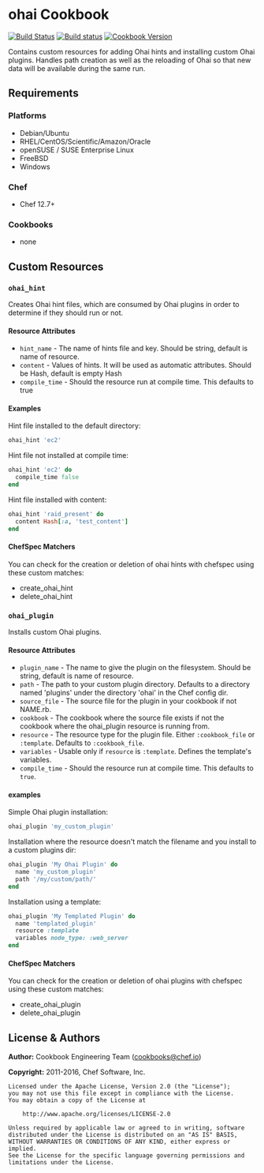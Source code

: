 # ohai Cookbook

[![Build Status](https://travis-ci.org/chef-cookbooks/ohai.svg?branch=master)](https://travis-ci.org/chef-cookbooks/ohai) [![Build status](https://ci.appveyor.com/api/projects/status/lgok2kr6l007s8hf/branch/master?svg=true)](https://ci.appveyor.com/project/ChefWindowsCookbooks/ohai/branch/master) [![Cookbook Version](https://img.shields.io/cookbook/v/ohai.svg)](https://supermarket.chef.io/cookbooks/ohai)

Contains custom resources for adding Ohai hints and installing custom Ohai plugins. Handles path creation as well as the reloading of Ohai so that new data will be available during the same run.

## Requirements

### Platforms

- Debian/Ubuntu
- RHEL/CentOS/Scientific/Amazon/Oracle
- openSUSE / SUSE Enterprise Linux
- FreeBSD
- Windows

### Chef

- Chef 12.7+

### Cookbooks

- none

## Custom Resources

### `ohai_hint`

Creates Ohai hint files, which are consumed by Ohai plugins in order to determine if they should run or not.

#### Resource Attributes

- `hint_name` - The name of hints file and key. Should be string, default is name of resource.
- `content` - Values of hints. It will be used as automatic attributes. Should be Hash, default is empty Hash
- `compile_time` - Should the resource run at compile time. This defaults to true

#### Examples

Hint file installed to the default directory:

```ruby
ohai_hint 'ec2'
```

Hint file not installed at compile time:

```ruby
ohai_hint 'ec2' do
  compile_time false
end
```

Hint file installed with content:

```ruby
ohai_hint 'raid_present' do
  content Hash[:a, 'test_content']
end
```

#### ChefSpec Matchers

You can check for the creation or deletion of ohai hints with chefspec using these custom matches:

- create_ohai_hint
- delete_ohai_hint

### `ohai_plugin`

Installs custom Ohai plugins.

#### Resource Attributes

- `plugin_name` - The name to give the plugin on the filesystem. Should be string, default is name of resource.
- `path` - The path to your custom plugin directory. Defaults to a directory named 'plugins' under the directory 'ohai' in the Chef config dir.
- `source_file` - The source file for the plugin in your cookbook if not NAME.rb.
- `cookbook` - The cookbook where the source file exists if not the cookbook where the ohai_plugin resource is running from.
- `resource` - The resource type for the plugin file. Either `:cookbook_file` or `:template`. Defaults to `:cookbook_file`.
- `variables` - Usable only if `resource` is `:template`. Defines the template's variables.
- `compile_time` - Should the resource run at compile time. This defaults to `true`.

#### examples

Simple Ohai plugin installation:

```ruby
ohai_plugin 'my_custom_plugin'
```

Installation where the resource doesn't match the filename and you install to a custom plugins dir:

```ruby
ohai_plugin 'My Ohai Plugin' do
  name 'my_custom_plugin'
  path '/my/custom/path/'
end
```

Installation using a template:

```ruby
ohai_plugin 'My Templated Plugin' do
  name 'templated_plugin'
  resource :template
  variables node_type: :web_server
end
```

#### ChefSpec Matchers

You can check for the creation or deletion of ohai plugins with chefspec using these custom matches:

- create_ohai_plugin
- delete_ohai_plugin

## License & Authors

**Author:** Cookbook Engineering Team ([cookbooks@chef.io](mailto:cookbooks@chef.io))

**Copyright:** 2011-2016, Chef Software, Inc.

```
Licensed under the Apache License, Version 2.0 (the "License");
you may not use this file except in compliance with the License.
You may obtain a copy of the License at

    http://www.apache.org/licenses/LICENSE-2.0

Unless required by applicable law or agreed to in writing, software
distributed under the License is distributed on an "AS IS" BASIS,
WITHOUT WARRANTIES OR CONDITIONS OF ANY KIND, either express or implied.
See the License for the specific language governing permissions and
limitations under the License.
```
